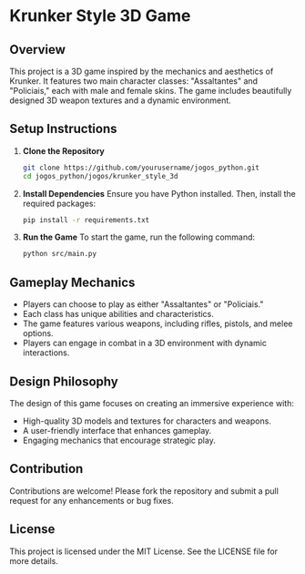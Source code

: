 # Krunker Style 3D Game

## Overview
This project is a 3D game inspired by the mechanics and aesthetics of Krunker. It features two main character classes: "Assaltantes" and "Policiais," each with male and female skins. The game includes beautifully designed 3D weapon textures and a dynamic environment.

## Setup Instructions
1. **Clone the Repository**
   ```bash
   git clone https://github.com/yourusername/jogos_python.git
   cd jogos_python/jogos/krunker_style_3d
   ```

2. **Install Dependencies**
   Ensure you have Python installed. Then, install the required packages:
   ```bash
   pip install -r requirements.txt
   ```

3. **Run the Game**
   To start the game, run the following command:
   ```bash
   python src/main.py
   ```

## Gameplay Mechanics
- Players can choose to play as either "Assaltantes" or "Policiais."
- Each class has unique abilities and characteristics.
- The game features various weapons, including rifles, pistols, and melee options.
- Players can engage in combat in a 3D environment with dynamic interactions.

## Design Philosophy
The design of this game focuses on creating an immersive experience with:
- High-quality 3D models and textures for characters and weapons.
- A user-friendly interface that enhances gameplay.
- Engaging mechanics that encourage strategic play.

## Contribution
Contributions are welcome! Please fork the repository and submit a pull request for any enhancements or bug fixes.

## License
This project is licensed under the MIT License. See the LICENSE file for more details.